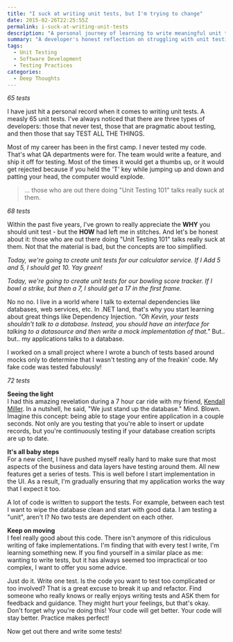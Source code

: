 ```yaml
---
title: "I suck at writing unit tests, but I'm trying to change"
date: 2015-02-26T22:25:55Z
permalink: i-suck-at-writing-unit-tests
description: "A personal journey of learning to write meaningful unit tests and overcoming the challenges of testing real-world applications with external dependencies."
summary: "A developer's honest reflection on struggling with unit testing and the journey to writing better tests for real-world applications."
tags:
  - Unit Testing
  - Software Development
  - Testing Practices
categories:
  - Deep Thoughts
---
```


*65 tests*

I have just hit a personal record when it comes to writing unit tests.  A measly 65 unit tests.  I've always noticed that there are three types of developers:  those that never test, those that are pragmatic about testing, and then those that say TEST ALL THE THINGS.

Most of my career has been in the first camp.  I never tested my code.  That's what QA departments were for. The team would write a feature, and ship it off for testing.  Most of the times it would get a thumbs up, or it would get rejected because if you held the 'T' key while jumping up and down and patting your head, the computer would explode.

>... those who are out there doing "Unit Testing 101" talks really suck at them.

*68 tests*

Within the past five years, I've grown to really appreciate the **WHY** you should unit test - but the **HOW** had left me in stitches.  And let's be honest about it: those who are out there doing "Unit Testing 101" talks really suck at them.  Not that the material is bad, but the concepts are too simplified.

*Today, we're going to create unit tests for our calculator service.  If I Add 5 and 5, I should get 10.  Yay green!*

*Today, we're going to create unit tests for our bowling score tracker.  If I bowl a strike, but then a 7, I should get a 17 in the first frame.*

No no no.  I live in a world where I talk to external dependencies like databases, web services, etc.  In .NET land, that's why you start learning about great things like Dependency Injection.  *"Oh Kevin, your tests shouldn't talk to a database.  Instead, you should have an interface for talking to a datasource and then write a mock implementation of that."*  But.. but.. my applications talks to a database.

I worked on a small project where I wrote a bunch of tests based around mocks only to determine that I wasn't testing any of the freakin' code.  My fake code was tested fabulously!

*72 tests*

**Seeing the light**  
I had this amazing revelation during a 7 hour car ride with my friend, [Kendall Miller](https://twitter.com/kendallmiller).  In a nutshell, he said, "We just stand up the database."  Mind.  Blown.  Imagine this concept: being able to stage your entire application in a couple seconds.  Not only are you testing that you're able to insert or update records, but you're continuously testing if your database creation scripts are up to date.

**It's all baby steps**  
For a new client, I have pushed myself really hard to make sure that most aspects of the business and data layers have testing around them.  All new features get a series of tests.  This is well before I start implementation in the UI.  As a result, I'm gradually ensuring that my application works the way that I expect it too.

A lot of code is written to support the tests.  For example, between each test I want to wipe the database clean and start with good data.  I am testing a "unit", aren't I?  No two tests are dependent on each other.

**Keep on moving**  
I feel really good about this code.  There isn't anymore of this ridiculous writing of fake implementations.  I'm finding that with every test I write, I'm learning something new.  If you find yourself in a similar place as me: wanting to write tests, but it has always seemed too impractical or too complex, I want to offer you some advice.  

Just do it.  Write one test.  Is the code you want to test too complicated or too involved?  That is a great excuse to break it up and refactor.  Find someone who really knows or really enjoys writing tests and ASK them for feedback and guidance.  They might hurt your feelings, but that's okay.  Don't forget why you're doing this!  Your code will get better.  Your code will stay better.    Practice makes perfect!

Now get out there and write some tests!
